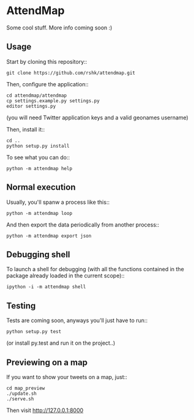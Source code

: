 # AttendMap

Some cool stuff. More info coming soon :)


## Usage

Start by cloning this repository::

    git clone https://github.com/rshk/attendmap.git

Then, configure the application::

    cd attendmap/attendmap
    cp settings.example.py settings.py
    editor settings.py

(you will need Twitter application keys and a valid geonames username)

Then, install it::

    cd ..
    python setup.py install

To see what you can do::

    python -m attendmap help


## Normal execution

Usually, you'll spanw a process like this::

    python -m attendmap loop

And then export the data periodically from another process::

    python -m attendmap export json


## Debugging shell

To launch a shell for debugging (with all the functions contained
in the package already loaded in the current scope)::

    ipython -i -m attendmap shell


## Testing

Tests are coming soon, anyways you'll just have to run::

    python setup.py test

(or install py.test and run it on the project..)


## Previewing on a map

If you want to show your tweets on a map, just::

    cd map_preview
    ./update.sh
    ./serve.sh

Then visit http://127.0.0.1:8000
